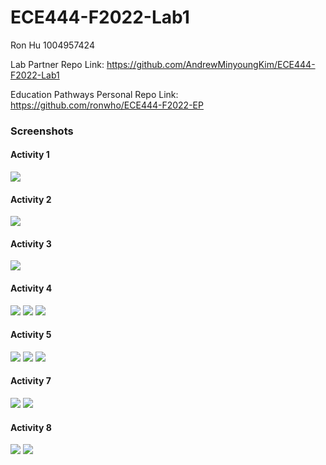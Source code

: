 # ECE444-F2022-Lab1


Ron Hu 1004957424

Lab Partner Repo Link: https://github.com/AndrewMinyoungKim/ECE444-F2022-Lab1

Education Pathways Personal Repo Link: https://github.com/ronwho/ECE444-F2022-EP

### Screenshots

#### Activity 1
![](/screenshots/activity_1_screenshot.png)

#### Activity 2
![](/screenshots/activity_2_screenshot.png)

#### Activity 3
![](/screenshots/activity_3_screenshot.png)

#### Activity 4
![](/screenshots/activity_4_screenshot_p1.png)
![](/screenshots/activity_4_screenshot_p2.png)
![](/screenshots/activity_4_screenshot_p3.png)

#### Activity 5
![](/screenshots/activity_5_screenshot_p1.png)
![](/screenshots/activity_5_screenshot_p2.png)
![](/screenshots/activity_5_screenshot_p3.png)

#### Activity 7
![](/screenshots/activity_7_screenshot_p1.png)
![](/screenshots/activity_7_screenshot_p2.png)

#### Activity 8
![](/screenshots/activity_8_screenshot_p1.png)
![](/screenshots/activity_8_screenshot_p2.png)

